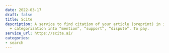 ```yaml
---
date: 2022-03-17
draft: false
title: Scite
description: A service to find citation of your article (preprint) in its context
  + categorization into “mention”, “support”, “dispute”. To pay.
service_url: https://scite.ai/
categories:
- search
---
```



